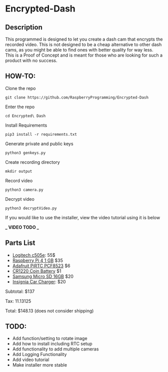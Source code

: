 # Encrypted-Dash

## Description

This programmed is designed to let you create a dash cam that encrypts the recorded video. This is not designed to be a cheap alternative to other dash cams, as you might be able to find ones with better quality for way less. This is a Proof of Concept and is meant for those who are looking for such a product with no success.

## HOW-TO:

Clone the repo

`git clone https://github.com/RaspberryProgramming/Encrypted-Dash`

Enter the repo

`cd Encrypted\ Dash`

Install Requirements

`pip3 install -r requirements.txt`

Generate private and public keys

`python3 genkeys.py`

Create recording directory

`mkdir output`

Record video

`python3 camera.py`

Decrypt video

`python3 decryptVideo.py`

If you would like to use the installer, view the video tutorial using it is below

**_ VIDEO TODO _**

## Parts List

- [Logitech c505e](https://www.logitech.com/en-us/products/webcams/c505e-business-webcam.960-001385.html): 55$
- [Raspberry Pi 4 1 GB](https://www.adafruit.com/product/4295) $35
- [Adafruit PiRTC PCF8523](https://www.adafruit.com/product/3386) $6
- [CR1220 Coin Battery](https://www.adafruit.com/product/380) $1
- [Samsung Micro SD 16GB](https://www.adafruit.com/product/2693) $20
- [Insignia Car Charger](https://www.bestbuy.com/site/insignia-vehicle-charger-black/6257430.p?skuId=6257430): $20

Subtotal: $137

Tax: 11.13125

Total: $148.13 (does not consider shipping)

## TODO:

- Add function/setting to rotate image
- Add how to install including RTC setup
- Add functionality to add multiple cameras
- Add Logging Functionality
- Add video tutorial
- Make installer more stable

